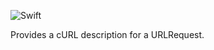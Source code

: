 ![Swift](https://github.com/j4n0/curldescription/workflows/Swift/badge.svg?branch=master)

Provides a cURL description for a URLRequest. 
